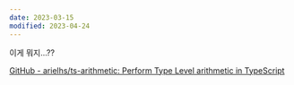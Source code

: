 ```yaml
---
date: 2023-03-15
modified: 2023-04-24
---
```


이게 뭐지...??

[GitHub - arielhs/ts-arithmetic: Perform Type Level arithmetic in TypeScript](https://github.com/arielhs/ts-arithmetic)
